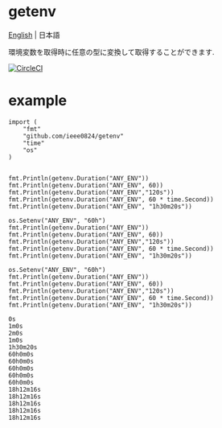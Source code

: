 # getenv

[English](./README.md) | 日本語

環境変数を取得時に任意の型に変換して取得することができます.

[![CircleCI](https://circleci.com/gh/ieee0824/getenv.svg?style=shield)](https://circleci.com/gh/ieee0824/getenv)

# example


```
import (
	"fmt"
	"github.com/ieee0824/getenv"
	"time"
	"os"
)


fmt.Println(getenv.Duration("ANY_ENV"))
fmt.Println(getenv.Duration("ANY_ENV", 60))
fmt.Println(getenv.Duration("ANY_ENV","120s"))
fmt.Println(getenv.Duration("ANY_ENV", 60 * time.Second))
fmt.Println(getenv.Duration("ANY_ENV", "1h30m20s"))

os.Setenv("ANY_ENV", "60h")
fmt.Println(getenv.Duration("ANY_ENV"))
fmt.Println(getenv.Duration("ANY_ENV", 60))
fmt.Println(getenv.Duration("ANY_ENV","120s"))
fmt.Println(getenv.Duration("ANY_ENV", 60 * time.Second))
fmt.Println(getenv.Duration("ANY_ENV", "1h30m20s"))

os.Setenv("ANY_ENV", "60h")
fmt.Println(getenv.Duration("ANY_ENV"))
fmt.Println(getenv.Duration("ANY_ENV", 60))
fmt.Println(getenv.Duration("ANY_ENV","120s"))
fmt.Println(getenv.Duration("ANY_ENV", 60 * time.Second))
fmt.Println(getenv.Duration("ANY_ENV", "1h30m20s"))
```

```
0s
1m0s
2m0s
1m0s
1h30m20s
60h0m0s
60h0m0s
60h0m0s
60h0m0s
60h0m0s
18h12m16s
18h12m16s
18h12m16s
18h12m16s
18h12m16s
```